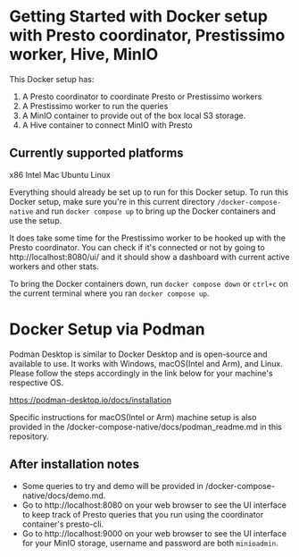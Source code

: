 # Getting Started with Docker setup with Presto coordinator, Prestissimo worker, Hive, MinIO

This Docker setup has:
1. A Presto coordinator to coordinate Presto or Prestissimo workers
2. A Prestissimo worker to run the queries
1. A MinIO container to provide out of the box local S3 storage. 
2. A Hive container to connect MinIO with Presto

## Currently supported platforms
x86 Intel Mac
Ubuntu Linux

Everything should already be set up to run for this Docker setup. To run this Docker setup, make sure you're in this current directory `/docker-compose-native` and run `docker compose up` to bring up the Docker containers and use the setup. 

It does take some time for the Prestissimo worker to be hooked up with the Presto coordinator. You can check if it's connected or not by going to http://localhost:8080/ui/ and it should show a dashboard with current active workers and other stats.

To bring the Docker containers down, run `docker compose down` or `ctrl+c` on the current terminal where you ran `docker compose up`.

# Docker Setup via Podman
Podman Desktop is similar to Docker Desktop and is open-source and available to use. It works with Windows, macOS(Intel and Arm), and Linux.
Please follow the steps accordingly in the link below for your machine's respective OS.

https://podman-desktop.io/docs/installation

Specific instructions for macOS(Intel or Arm) machine setup is also provided in the /docker-compose-native/docs/podman_readme.md in this repository.


## After installation notes
- Some queries to try and demo will be provided in /docker-compose-native/docs/demo.md.
- Go to http://localhost:8080 on your web browser to see the UI interface to keep track of Presto queries that you run using the coordinator container's presto-cli.
- Go to http://localhost:9000 on your web browser to see the UI interface for your MinIO storage, username and password are both `minioadmin`.
